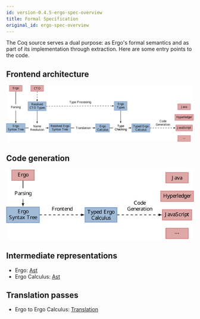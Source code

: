 ```yaml
---
id: version-0.4.5-ergo-spec-overview
title: Formal Specification
original_id: ergo-spec-overview
---
```


The Coq source serves a dual purpose: as Ergo's formal semantics and as part of its implementation through extraction. Here are some entry points to the code.

## Frontend architecture

![Frontend](/docs/assets/architecture/frontend.svg)

## Code generation

![Codegen](/docs/assets/architecture/codegen.svg)

## Intermediate representations

- Ergo: [Ast](assets/specification/ErgoSpec.Ergo.Lang.Ergo.html)
- Ergo Calculus: [Ast](assets/specification/ErgoSpec.ErgoCalculus.Lang.ErgoCalculus.html)

## Translation passes

- Ergo to Ergo Calculus: [Translation](assets/specification/ErgoSpec.Translation.ErgotoErgoCalculus.html)

